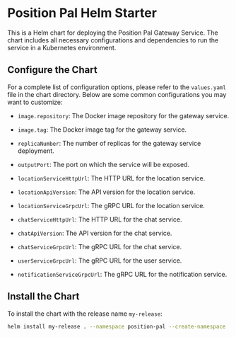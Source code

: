 # Position Pal Helm Starter

This is a Helm chart for deploying the Position Pal Gateway Service. The chart includes all necessary configurations and dependencies to run the service in a Kubernetes environment.

## Configure the Chart
For a complete list of configuration options, please refer to the `values.yaml` file in the chart directory. Below are some common configurations you may want to customize:

- `image.repository`: The Docker image repository for the gateway service.
- `image.tag`: The Docker image tag for the gateway service.
- `replicaNumber`: The number of replicas for the gateway service deployment.

- `outputPort`: The port on which the service will be exposed.

- `locationServiceHttpUrl`: The HTTP URL for the location service.
- `locationApiVersion`: The API version for the location service.
- `locationServiceGrpcUrl`: The gRPC URL for the location service.
- `chatServiceHttpUrl`: The HTTP URL for the chat service.
- `chatApiVersion`: The API version for the chat service.
- `chatServiceGrpcUrl`: The gRPC URL for the chat service.
- `userServiceGrpcUrl`: The gRPC URL for the user service.
- `notificationServiceGrpcUrl`: The gRPC URL for the notification service.

## Install the Chart
To install the chart with the release name `my-release`:

```bash
helm install my-release . --namespace position-pal --create-namespace
```
